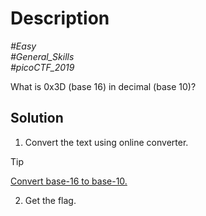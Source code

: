 # Description

_#Easy_<br>
_#General_Skills_<br>
_#picoCTF_2019_<br>

What is 0x3D (base 16) in decimal (base 10)?

## Solution

1. Convert the text using online converter.

> [!TIP]
> [Convert base-16 to base-10.](https://www.unitconverters.net/numbers/base-16-to-base-10.htm)

2. Get the flag.

